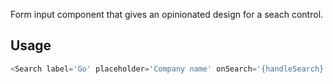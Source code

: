 Form input component that gives an opinionated design for a seach control.

## Usage

```javascript
<Search label='Go' placeholder='Company name' onSearch='{handleSearch}' />
```
